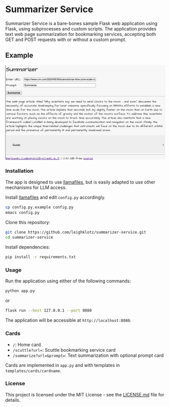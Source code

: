 # Summarizer Service

Summarizer Service is a bare-bones sample Flask web application using Flask, using subprocesses and custom scripts.
The application provides text web page summarization for bookmarking services, accepting both GET and POST requests with or without a custom prompt.

## Example

![Summarizer Screenshot](docs/summarizer-screenshot.png)

### Installation
The app is designed to use  <a href="https://github.com/leighklotz/llamafiles">llamafiles</a>, but is easily adapted to use other mechanisms for LLM access.

Install <a href="https://github.com/leighklotz/llamafiles">llamafiles</a> and edit `config.py` accordingly.
```bash
cp config.py.example config.py
emacs config.py
```

Clone this repository:
```bash
git clone https://github.com/leighklotz/summarizer-service.git
cd summarizer-service

```
Install dependencies:
```bash
pip install -r requirements.txt
```

### Usage
Run the application using either of the following commands:

```bash
python app.py

```
or

```bash
flask run --host 127.0.0.1 --port 8080
```

The application will be accessible at `http://localhost:8080`.

### Cards
- `/`: Home card
- `/scuttle?url=`: Scuttle bookmarking service card
- `/summarize?url=&prompt=`: Text summarization with optional prompt card

Cards are implemented in `app.py` and with templates in `templates/cards/cardname`.

### License
This project is licensed under the MIT License - see the [LICENSE.md](LICENSE.md) file for details.
